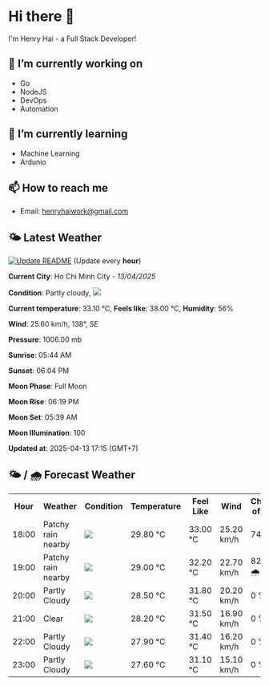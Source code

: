 # Hi there 👋

I'm Henry Hai - a Full Stack Developer!

## 🔭 I’m currently working on

- Go
- NodeJS
- DevOps
- Automation

## 🌱 I’m currently learning

- Machine Learning
- Ardunio

## 📫 How to reach me

- Email: <henryhaiwork@gmail.com>

## 🌤️ Latest Weather
[![Update README](https://github.com/henry0hai/henry0hai/actions/workflows/udpateReadme.yml/badge.svg)](https://github.com/henry0hai/henry0hai/actions/workflows/udpateReadme.yml)
(Update every **hour**)
<!-- CURRENT_WEATHER:START -->
**Current City**: Ho Chi Minh City - *13/04/2025*

**Condition**: Partly cloudy, <img src="https://cdn.weatherapi.com/weather/64x64/day/116.png"/>

**Current temperature**: 33.10 °C, **Feels like**: 38.00 °C, **Humidity**: 56%

**Wind**: 25.60 km/h, 138°, *SE*

**Pressure**: 1006.00 mb

**Sunrise**: 05:44 AM

**Sunset**: 06:04 PM

**Moon Phase**: Full Moon

**Moon Rise**: 06:19 PM

**Moon Set**: 05:39 AM

**Moon Illumination**: 100

**Updated at**: 2025-04-13 17:15 (GMT+7)<!-- CURRENT_WEATHER:END -->

## 🌤️ / 🌧️ Forecast Weather
<!-- FORECAST_WEATHER:START -->
<table>
		<tr>
			<th>Hour</th>
			<th>Weather</th>
			<th>Condition</th>
			<th>Temperature</th>
			<th>Feel Like</th>
			<th>Wind</th>
			<th>Chance of Rain</th>
		</tr>
				<tr>
					<td>18:00</td>
					<td>Patchy rain nearby</td>
					<td><img src='https://cdn.weatherapi.com/weather/64x64/day/176.png'/></td>
					<td>29.80 °C</td>
					<td>33.00 °C</td>
					<td>25.20 km/h</td>
					<td>74 %</td>
				</tr>
				<tr>
					<td>19:00</td>
					<td>Patchy rain nearby</td>
					<td><img src='https://cdn.weatherapi.com/weather/64x64/night/176.png'/></td>
					<td>29.00 °C</td>
					<td>32.20 °C</td>
					<td>22.70 km/h</td>
					<td>82 % 🌧️</td>
				</tr>
				<tr>
					<td>20:00</td>
					<td>Partly Cloudy </td>
					<td><img src='https://cdn.weatherapi.com/weather/64x64/night/116.png'/></td>
					<td>28.50 °C</td>
					<td>31.80 °C</td>
					<td>20.20 km/h</td>
					<td>0 %</td>
				</tr>
				<tr>
					<td>21:00</td>
					<td>Clear </td>
					<td><img src='https://cdn.weatherapi.com/weather/64x64/night/113.png'/></td>
					<td>28.20 °C</td>
					<td>31.50 °C</td>
					<td>16.90 km/h</td>
					<td>0 %</td>
				</tr>
				<tr>
					<td>22:00</td>
					<td>Partly Cloudy </td>
					<td><img src='https://cdn.weatherapi.com/weather/64x64/night/116.png'/></td>
					<td>27.90 °C</td>
					<td>31.40 °C</td>
					<td>16.20 km/h</td>
					<td>0 %</td>
				</tr>
				<tr>
					<td>23:00</td>
					<td>Partly Cloudy </td>
					<td><img src='https://cdn.weatherapi.com/weather/64x64/night/116.png'/></td>
					<td>27.60 °C</td>
					<td>31.10 °C</td>
					<td>15.10 km/h</td>
					<td>0 %</td>
				</tr>
</table>
<!-- FORECAST_WEATHER:END -->
